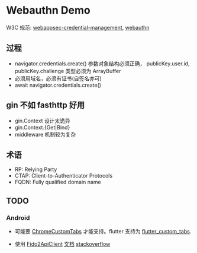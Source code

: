 # Webauthn Demo

W3C 规范: [webappsec-credential-management](https://w3c.github.io/webappsec-credential-management), [webauthn](https://www.w3.org/TR/webauthn/)

## 过程

- navigator.credentials.create() 参数对象结构必须正确，
  publicKey.user.id, publicKey.challenge 类型必须为 ArrayBuffer
- 必须用域名，必须有证书(自签名亦可)
- await navigator.credentials.create()

## gin 不如 fasthttp 好用

- gin.Context 设计太诡异
- gin.Context.{Get|Bind}
- middleware 机制较为复杂

## 术语

- RP: Relying Party
- CTAP: Client-to-Authenticator Protocols
- FQDN: Fully qualified domain name

## TODO

<!-- https://fidoalliance.org/specs/fido-v2.0-ps-20190130/fido-client-to-authenticator-protocol-v2.0-ps-20190130.html#ble-gatt-service -->

### Android

- 可能要 [ChromeCustomTabs](https://developer.chrome.com/docs/android/custom-tabs/) 才能支持。flutter 支持为 [flutter_custom_tabs](https://pub.dev/packages/flutter_custom_tabs).

- 使用 [Fido2ApiClient](https://developers.google.com/android/reference/com/google/android/gms/fido/fido2/Fido2ApiClient) [文档](https://developers.google.com/identity/fido/android/native-apps) [stackoverflow](https://stackoverflow.com/questions/57674215/how-to-implement-webauthn-in-an-android-app)
